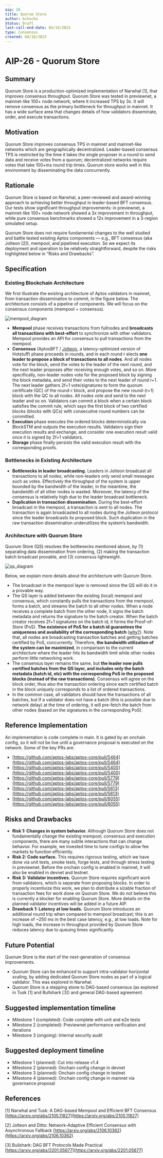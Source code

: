 ```yaml
---
aip: 26
title: Quorum Store
author: bchocho
Status: Draft
last-call-end-date: 04/19/2023
type: Consensus
created: 04/18/2023
---
```


# AIP-26 - Quorum Store
  
## Summary

Quorum Store is a production-optimized implementation of Narwhal [1], that improves consensus throughput. Quorum Store was tested in previewnet, a mainnet-like 100+ node network, where it increased TPS by 3x. It will remove consensus as the primary bottleneck for throughput in mainnet. It has a wide surface area that changes details of how validators disseminate, order, and execute transactions.

## Motivation

Quorum Store improves consensus TPS in mainnet and mainnet-like networks which are geographically decentralized. Leader-based consensus TPS is restricted by the time it takes the single proposer in a round to send data and receive votes from a quorum; decentralized networks require votes that take 100+ms round trip times. Quorum store works well in this environment by disseminating the data concurrently.

## Rationale

Quorum Store is based on Narwhal, a peer-reviewed and award-winning approach to achieving better throughput in leader-based BFT consensus. Our tests show significant throughput improvements: in previewnet, a mainnet-like 100+ node network showed a 3x improvement in throughput, while pure consensus benchmarks showed a 12x improvement in a 3-region simulated setup.

Quorum Store does not require fundamental changes to the well studied and battle tested existing Aptos components — e.g., BFT consensus (aka Jolteon [2]), mempool, and pipelined execution. So we expect its deployment and operation to be relatively straightforward, despite the risks highlighted below in “Risks and Drawbacks”.

## Specification

### Existing Blockchain Architecture

We first illustrate the existing architecture of Aptos validators in mainnet, from transaction dissemination to commit, in the figure below. The architecture consists of a pipeline of components. We will focus on the consensus components (mempool + consensus).

![mempool_diagram](../diagrams/mempool_diagram.jpeg)

- **Mempool** phase receives transactions from fullnodes and **broadcasts all transactions with best-effort** to synchronize with other validators. Mempool provides an API for consensus to pull transactions from the mempool.
- **Consensus** (AptosBFT / [Jolteon](https://arxiv.org/abs/2106.10362), a latency-optimized version of Hotstuff) phase proceeds in rounds, and in each round r elects **one leader to propose a block of transactions to all nodes**. And all nodes vote for the block, send the votes to the leader of the next round, and the next leader proposes after receiving enough votes, and so on.
  More specifically, non-leader nodes vote for the proposed block by signing the block metadata, and send their votes to the next leader of round r+1. The next leader gathers 2f+1 vote/signatures to form the quorum certificate (QC) of the round-r block, and propose the new round-(r+1) block with the QC to all nodes. All nodes vote and send to the next leader and so on. Validators can commit a block when a certain block satisfies the commit rule, which says the first block of two certified blocks (blocks with QCs) with consecutive round numbers can be committed.
- **Execution** phase executes the ordered blocks deterministically via BlockSTM and outputs the execution results. Validators sign their execution results and exchange, and consider one execution result valid once it is signed by 2f+1 validators.
- **Storage** phase finally persists the valid execution result with the corresponding proofs.

### Bottlenecks in Existing Architecture

- **Bottlenecks in leader broadcasting.** Leaders in Jolteon broadcast all transactions to all nodes, while non-leaders only send small messages such as votes. Effectively the throughput of the system is upper bounded by the bandwidth of the leader, in the meantime, the bandwidth of all other nodes is wasted. Moreover, the latency of the consensus is relatively high due to the leader broadcast bottleneck.
- **Duplication in transaction dissemination.** During the best-effort broadcast in the mempool, a transaction is sent to all nodes. The transaction is again broadcasted to all nodes during the Jolteon protocol since the leader broadcasts its proposed block. Such duplication in the raw transaction dissemination underutilizes the system’s bandwidth.

### Architecture with Quorum Store

Quorum Store (QS) resolves the bottlenecks mentioned above, by (1) separating data dissemination from ordering, (2) making the transaction batch broadcast provable, and (3) consensus lightweight.

![qs_diagram](../diagrams/qs_diagram.jpeg)

Below, we explain more details about the architecture with Quorum Store.

- The broadcast in the mempool layer is removed since the QS will do it in a provable way.
- The QS layer is added between the existing (local) mempool and consensus, which constantly pulls the transactions from the mempool, forms a batch, and streams the batch to all other nodes. When a node receives a complete batch from the other node, it signs the batch metadata and returns the signature to the batch creator. When the batch creator receives 2f+1 signatures on the batch id, it forms the Proof-of-Store (PoS). **The existence of PoS for a batch id guarantees the uniqueness and availability of the corresponding batch** ([why?](https://decentralizedthoughts.github.io/2022-09-10-provable-broadcast/)). Note that, all nodes are broadcasting transaction batches and getting batches certified by PoS, concurrently. Therefore, **the bandwidth utilization of the system can be maximized**, in comparison to the current architecture where the leader hits its bandwidth limit while other nodes perform little networking work.
- The consensus layer remains the same, but **the leader now pulls certified batches from the QS layer, and includes only the batch metadata (batch id, etc) with the corresponding PoS in the proposed blocks (instead of the raw transactions)**. Consensus will agree on the block order, thus also the transaction ordering since each certified batch in the block uniquely corresponds to a list of ordered transactions.
- In the common case, all validators should have the transactions of all batches, but If a validator does not have a batch (this is possible due to network delay) at the time of ordering, it will pre-fetch the batch from other nodes (based on the signatures in the corresponding  PoS).

## Reference Implementation

An implementation is code complete in main. It is gated by an onchain config, so it will not be live until a governance proposal is executed on the network. Some of the key PRs are:

- [https://github.com/aptos-labs/aptos-core/pull/5464](https://github.com/aptos-labs/aptos-core/pull/5464)
- [https://github.com/aptos-labs/aptos-core/pull/5400](https://github.com/aptos-labs/aptos-core/pull/5400)
- [https://github.com/aptos-labs/aptos-core/pull/5779](https://github.com/aptos-labs/aptos-core/pull/5779)
- [https://github.com/aptos-labs/aptos-core/pull/5613](https://github.com/aptos-labs/aptos-core/pull/5613)
- [https://github.com/aptos-labs/aptos-core/pull/6055](https://github.com/aptos-labs/aptos-core/pull/6055)

## Risks and Drawbacks

- **Risk 1: Changes in system behavior.** Although Quorum Store does not fundamentally change the existing mempool, consensus and execution components, there are many subtle interactions that can change behavior. For example, we invested time to tune configs to allow fee markets to function efficiently.
- **Risk 2: Code surface.** This requires rigorous testing, which we have done via unit tests, smoke tests, forge tests, and through stress testing in previewnet. Before the onchain config is enabled in mainnet, it will also be enabled in devnet and testnet.
- **Risk 3: Validator incentives.** Quorum Store requires significant work from validators, which is separate from proposing blocks. In order to properly incentivize this work, we plan to distribute a sizable fraction of transaction fees for work done on Quorum Store. We do not believe this is currently a blocker for enabling Quorum Store. More details on the planned validator incentives will be added in a future AIP.
- **Drawback 1: Latency at low loads.** Quorum Store introduces an additional round trip when compared to mempool broadcast; this is an increase of ~250 ms in the best case latency, e.g., at low loads. Note for high loads, the increase in throughput provided by Quorum Store reduces latency due to queuing times significantly.

## Future Potential

Quorum Store is the start of the next-generation of consensus improvements.

- Quorum Store can be enhanced to support intra-validator horizontal scaling, by adding dedicated Quorum Store nodes as part of a logical validator. This was explored in Narwhal.
- Quorum Store is a stepping stone to DAG-based consensus (as explored in Tusk [1] and Bullshark [3]) and general DAG-based agreement.

## Suggested implementation timeline

- Milestone 1 (completed): Code complete with unit and e2e tests
- Milestone 2 (completed): Previewnet performance verification and iterations
- Milestone 3 (ongoing): Internal security audit

## Suggested deployment timeline

- Milestone 1 (planned): Cut into release v1.4
- Milestone 2 (planned): Onchain config change in devnet
- Milestone 3 (planned): Onchain config change in testnet
- Milestone 4 (planned): Onchain config change in mainnet via governance proposal

## References

[1] Narwhal and Tusk: A DAG-based Mempool and Efficient BFT Consensus [https://arxiv.org/abs/2105.11827](https://arxiv.org/abs/2105.11827)

[2] Jolteon and Ditto: Network-Adaptive Efficient Consensus with Asynchronous Fallback [https://arxiv.org/abs/2106.10362](https://arxiv.org/abs/2106.10362)

[3] Bullshark: DAG BFT Protocols Made Practical [https://arxiv.org/abs/2201.05677](https://arxiv.org/abs/2201.05677)
